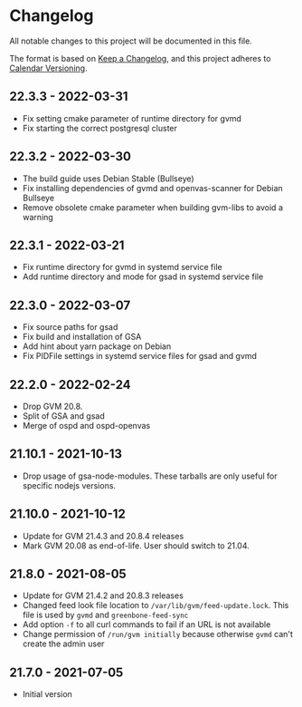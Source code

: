 # Changelog

All notable changes to this project will be documented in this file.

The format is based on [Keep a Changelog](https://keepachangelog.com/en/1.0.0/),
and this project adheres to [Calendar Versioning](https://calver.org).

## 22.3.3 - 2022-03-31
* Fix setting cmake parameter of runtime directory for gvmd
* Fix starting the correct postgresql cluster

## 22.3.2 - 2022-03-30
* The build guide uses Debian Stable (Bullseye)
* Fix installing dependencies of gvmd and openvas-scanner for Debian Bullseye
* Remove obsolete cmake parameter when building gvm-libs to avoid a warning

## 22.3.1 - 2022-03-21
* Fix runtime directory for gvmd in systemd service file
* Add runtime directory and mode for gsad in systemd service file

## 22.3.0 - 2022-03-07
* Fix source paths for gsad
* Fix build and installation of GSA
* Add hint about yarn package on Debian
* Fix PIDFile settings in systemd service files for gsad and gvmd

## 22.2.0 - 2022-02-24
* Drop GVM 20.8.
* Split of GSA and gsad
* Merge of ospd and ospd-openvas

## 21.10.1 - 2021-10-13
* Drop usage of gsa-node-modules. These tarballs are only useful for specific
  nodejs versions.

## 21.10.0 - 2021-10-12
* Update for GVM 21.4.3 and 20.8.4 releases
* Mark GVM 20.08 as end-of-life. User should switch to 21.04.

## 21.8.0 - 2021-08-05
* Update for GVM 21.4.2 and 20.8.3 releases
* Changed feed look file location to `/var/lib/gvm/feed-update.lock`. This file
  is used by `gvmd` and `greenbone-feed-sync`
* Add option `-f` to all curl commands to fail if an URL is not available
* Change permission of `/run/gvm initially` because otherwise `gvmd` can't create
  the admin user

## 21.7.0 - 2021-07-05
* Initial version
